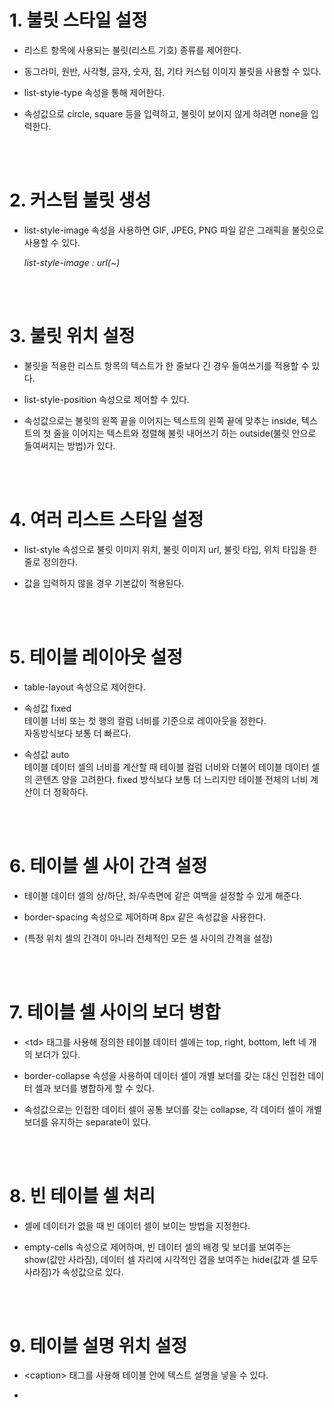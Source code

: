 # 1. 불릿 스타일 설정
* 리스트 항목에 사용되는 불릿(리스트 기호) 종류를 제어한다. <br>

* 동그라미, 원반, 사각형, 글자, 숫자, 점, 기타 커스텀 이미지 불릿을 사용할 수 있다. <br>

* list-style-type 속성을 통해 제어한다. <br>

* 속성값으로 circle, square 등을 입력하고, 불릿이 보이지 않게 하려면 none을 입력한다. <br>

<br><br>

# 2. 커스텀 불릿 생성
* list-style-image 속성을 사용하면 GIF, JPEG, PNG 파일 같은 그래픽을 불릿으로 사용할 수 있다. <br>

    *list-style-image : url(~)*

<br><br>

# 3. 불릿 위치 설정
* 불릿을 적용한 리스트 항목의 텍스트가 한 줄보다 긴 경우 들여쓰기를 적용할 수 있다. <br>

* list-style-position 속성으로 제어할 수 있다. <br>

* 속성값으로는 불릿의 왼쪽 끝을 이어지는 텍스트의 왼쪽 끝에 맞추는 inside, 텍스트의 첫 줄을 이어지는 텍스트와 정렬해 불릿 내어쓰기 하는 outside(불릿 안으로 들여써지는 방법)가 있다. <br>

<br><br>

# 4. 여러 리스트 스타일 설정
* list-style 속성으로 불릿 이미지 위치, 불릿 이미지 url, 불릿 타입, 위치 타입을 한 줄로 정의한다. <br>

* 값을 입력하지 않을 경우 기본값이 적용된다. <br>

<br><br>

# 5. 테이블 레이아웃 설정
* table-layout 속성으로 제어한다.<br>

* 속성값 fixed <br>
    테이블 너비 또는 첫 행의 컬럼 너비를 기준으로 레이아웃을 정한다. <br>
    자동방식보다 보통 더 빠르다. <br>

* 속성값 auto <br>
    테이블 데이터 셀의 너비를 계산할 때 테이블 컬럼 너비와 더불어 테이블 데이터 셀의 콘텐츠 양을 고려한다. fixed 방식보다 보통 더 느리지만 테이블 전체의 너비 계산이 더 정확하다. <br>

<br><br>

# 6. 테이블 셀 사이 간격 설정
* 테이블 데이터 셀의 상/하단, 좌/우측면에 같은 여백을 설정할 수 있게 해준다. <br>

* border-spacing 속성으로 제어하며 8px 같은 속성값을 사용한다. <br>

* (특정 위치 셀의 간격이 아니라 전체적인 모든 셀 사이의 간격을 설정)

<br><br>

# 7. 테이블 셀 사이의 보더 병합
* \<td> 태그를 사용해 정의한 테이블 데이터 셀에는 top, right, bottom, left 네 개의 보더가 있다. <br>

* border-collapse 속성을 사용하여 데이터 셀이 개별 보더를 갖는 대신 인접한 데이터 셀과 보더를 병합하게 할 수 있다. <br>

* 속성값으로는 인접한 데이터 셀이 공통 보더를 갖는 collapse, 각 데이터 셀이 개별 보더를 유지하는 separate이 있다. <br>

<br><br>

# 8. 빈 테이블 셀 처리
* 셀에 데이터가 없을 때 빈 데이터 셀이 보이는 방법을 지정한다. <br>

* empty-cells 속성으로 제어하며, 빈 데이터 셀의 배경 및 보더를 보여주는 show(값만 사라짐), 데이터 셀 자리에 시각적인 갭을 보여주는 hide(값과 셀 모두 사라짐)가 속성값으로 있다. <br>

<br><br>

# 9. 테이블 설명 위치 설정
* \<caption> 태그를 사용해 테이블 안에 텍스트 설명을 넣을 수 있다. <br>

* 